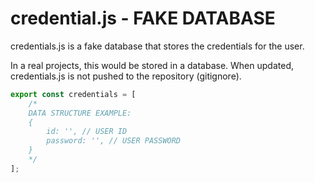 
# credential.js - FAKE DATABASE

credentials.js is a fake database that stores the credentials for the user.

In a real projects, this would be stored in a database.
When updated, credentials.js is not pushed to the repository (gitignore).

```js
export const credentials = [
    /*
    DATA STRUCTURE EXAMPLE:
    {
        id: '', // USER ID
        password: '', // USER PASSWORD
    }
    */
];
```